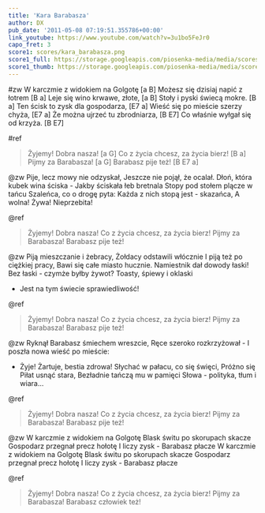 ```yaml
---
title: 'Kara Barabasza'
author: DX
pub_date: '2011-05-08 07:19:51.355786+00:00'
link_youtube: https://www.youtube.com/watch?v=3u1bo5FeJr0
capo_fret: 3
score1: scores/kara_barabasza.png
score1_full: https://storage.googleapis.com/piosenka-media/media/scores/kara_barabasza.png
score1_thumb: https://storage.googleapis.com/piosenka-media/media/scores/kara_barabasza.png.180x0_q85_upscale.jpg
---
```


#zw
W karczmie z widokiem na Golgotę [a B]
Możesz się dzisiaj napić z łotrem [B a]
Leje się wino krwawe, złote, [a B]
Stoły i pyski świecą mokre. [B a]
Ten ścisk to zysk dla gospodarza, [E7 a]
Wieść się po mieście szerzy chyża, [E7 a]
Że można ujrzeć tu zbrodniarza, [B E7]
Co właśnie wyłgał się od krzyża. [B E7]

#ref
>Żyjemy! Dobra nasza! [a G]
>Co z życia chcesz, za życia bierz! [B a]
>Pijmy za Barabasza! [a G]
>Barabasz pije też! [B E7 a]

@zw
Pije, lecz mowy nie odzyskał,
Jeszcze nie pojął, że ocalał.
Dłoń, która kubek wina ściska -
Jakby ściskała łeb bretnala
Stopy pod stołem plącze w tańcu
Szaleńca, co o drogę pyta:
Każda z nich stopą jest - skazańca,
A wolna! Żywa! Nieprzebita!

@ref
>Żyjemy! Dobra nasza!
>Co z życia chcesz, za życia bierz!
>Pijmy za Barabasza!
>Barabasz pije też!

@zw
Piją mieszczanie i żebracy,
Żołdacy odstawili włócznie
I piją też po ciężkiej pracy,
Bawi się całe miasto hucznie.
Namiestnik dał dowody łaski!
Bez łaski - czymże byłby żywot?
Toasty, śpiewy i oklaski
- Jest na tym świecie sprawiedliwość!

@ref
>Żyjemy! Dobra nasza!
>Co z życia chcesz, za życia bierz!
>Pijmy za Barabasza!
>Barabasz pije też!

@zw
Ryknął Barabasz śmiechem wreszcie,
Ręce szeroko rozkrzyżował -
I poszła nowa wieść po mieście:
- Żyje! Żartuje, bestia zdrowa!
Słychać w pałacu, co się święci,
Próżno się Piłat usnąć stara,
Bezładnie tańczą mu w pamięci
Słowa - polityka, tłum i wiara...

@ref
>Żyjemy! Dobra nasza!
>Co z życia chcesz, za życia bierz!
>Pijmy za Barabasza!
>Barabasz pije też!

@zw
W karczmie z widokiem na Golgotę
Blask świtu po skorupach skacze
Gospodarz przegnał precz hołotę
I liczy zysk - Barabasz płacze
W karczmie z widokiem na Golgotę
Blask świtu po skorupach skacze
Gospodarz przegnał precz hołotę
I liczy zysk - Barabasz płacze

@ref
>Żyjemy! Dobra nasza!
>Co z życia chcesz, za życia bierz!
>Pijmy za Barabasza!
>Barabasz człowiek też!